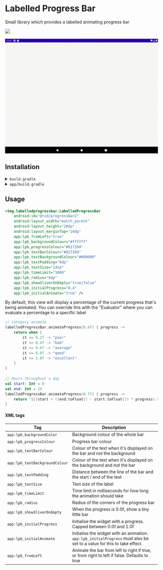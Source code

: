 # Labelled Progress Bar

Small library which provides a labelled animating progress bar

[![](https://jitpack.io/v/thementalgoose/android-labelled-progress-bar.svg)](https://jitpack.io/#thementalgoose/android-labelled-progress-bar)

![sample](res/sample.gif)

## Installation

<details>
    <summary><code>build.gradle</code></summary>

    allprojects {
        repositories {
            ...
            maven { url 'https://jitpack.io' }
        }
    }
</details>

<details>
    <summary><code>app/build.gradle</code></summary>

    dependencies {
        implementation 'com.github.thementalgoose:android-labelled-progress-bar:1.0.5'
        // Use Jitpack version if newer
    }

Jitpack version: [![](https://jitpack.io/v/thementalgoose/android-labelled-progress-bar.svg)](https://jitpack.io/#thementalgoose/android-labelled-progress-bar)
</details>

## Usage

```xml
<tmg.labelledprogressbar.LabelledProgressBar
    android:id="@+id/progressBar2"
    android:layout_width="match_parent"
    android:layout_height="28dp"
    android:layout_marginTop="16dp"
    app:lpb_fromLeft="true"
    app:lpb_backgroundColour="#ffffff"
    app:lpb_progressColour="#817394"
    app:lpb_textBarColour="#827204"
    app:lpb_textBackgroundColour="#000000"
    app:lpb_textPadding="6dp"
    app:lpb_textSize="14sp"
    app:lpb_timeLimit="1000"
    app:lpb_radius="6dp"
    app:lpb_showSliverOnEmpty="true|false"
    app:lpb_initialProgress="0.4"
    app:lpb_initialAnimate="true" />
```

By default, this view will display a percentage of the current progress that's being animated. You can override this with the "Evaluator" where you can evaluate a percentage to a specific label

```kotlin
// Category animate
labelledProgressBar.animateProgress(0.6f) { progress ->
    return when {
        it <= 0.2f -> "poor"
        it <= 0.4f -> "bad"
        it <= 0.6f -> "average"
        it <= 0.8f -> "good"
        it <= 1.0f -> "excellent"
    }
}

// Hours throughout a day
val start: Int = 0
val end: Int = 24
labelledProgressBar.animateProgress(0.7f) { progress ->
    return "${(start + ((end.toFloat() - start.toFloat()) * progress).toInt())} hours"
}
```

#### XML tags

| Tag                       | Description |
|---------------------------|-------------|
| `app:lpb_backgroundColor` | Background colour of the whole bar |
| `app:lpb_progressColour`  | Progress bar colour |
| `app:lpb_textBarColour` | Colour of the text when it's displayed on the bar and not the background |
| `app:lpb_textBackgroundColour` | Colour of the text when it's displayed on the background and not the bar |
| `app:lpb_textPadding` | Distance between the line of the bar and the start / end of the text |
| `app:lpb_textSize` | Text size of the label |
| `app:lpb_timeLimit` | Time limit in milliseconds for how long the animation should take |
| `app:lpb_radius` | Radius of the corners of the progress bar |
| `app:lpb_showSliverOnEmpty` | When the progress is 0.0f, show a tiny little bar |
| `app:lpb_initialProgress` | Initialise the widget with a progress. Capped between 0.0f and 1.0f |
| `app:lpb_initialAnimate` | Initialise the widget with an animation. `app:lpb_initialProgress` must also be set to a value for this to take effect |
| `app:lpb_fromLeft` | Animate the bar from left to right if true, or from right to left if false. Defaults to true |